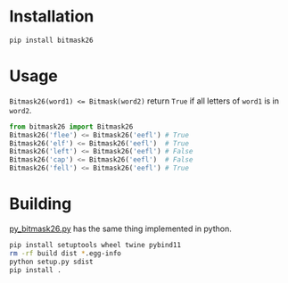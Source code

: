 # Installation

```bash
pip install bitmask26
```

# Usage

`Bitmask26(word1) <= Bitmask(word2)` return `True` if all letters of `word1` is in `word2`.

```py
from bitmask26 import Bitmask26
Bitmask26('flee') <= Bitmask26('eefl') # True
Bitmask26('elf') <= Bitmask26('eefl')  # True
Bitmask26('left') <= Bitmask26('eefl') # False
Bitmask26('cap') <= Bitmask26('eefl')  # False
Bitmask26('fell') <= Bitmask26('eefl') # True
```

# Building
[py_bitmask26.py](https://github.com/adwaithhs/bitmask26/blob/master/py_bitmask26.py) has the same thing implemented in python.

```bash
pip install setuptools wheel twine pybind11
rm -rf build dist *.egg-info
python setup.py sdist
pip install .
```